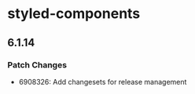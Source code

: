 # styled-components

## 6.1.14

### Patch Changes

- 6908326: Add changesets for release management
